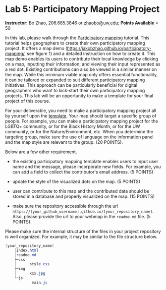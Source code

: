 # Lab 5: Participatory Mapping Project

**Instructor:** Bo Zhao, 206.685.3846 or zhaobo@uw.edu; **Points Available** = 50

In this lab, please walk through the [Participatory mapping](https://github.com/jakobzhao/participatory-mapping) tutorial. This tutorial helps geographers to create their own participatory mapping project. It offers a map demo (https://jakobzhao.github.io/participatory-mapping/, see figure 1) and a detailed instruction on how to create it. This map demo enables its users to contribute their local knowledge by clicking on a map, inputting their information, and viewing their input represented as a red dot. Existing contributions can also be viewed in a similar manner on the map. While this minimum viable map only offers essential functionality, it can be tailored or expanded to suit different participatory mapping initiatives. This approach can be particularly beneficial for digital geographers who want to kick-start their own participatory mapping projects. This lab will be an opportunity to make a template for your final project of this course.

For your deliverable, you need to make a participatory mapping project all by yourself upon the [template](https://github.com/jakobzhao/participatory-mapping). Your map should target a specific group of people. For example, you can make a participatory mapping project for the LGBTQ+ community, or for the Black History Month, or for the UW community, or for the Nature/Environment, etc. When you determine the targeting group, make sure the use of language on the information panel and the map style are relevant to the group. (20 POINTS).

 Below are a few other requirement.
   
   - the existing participatory mapping template enables users to input user name and the message, please incorporate new fields. For example, you can add a field to collect the contributor's email address. (5 POINTS)

   - update the style of the visualized dots on the map. (5 POINTS)
   - user can contribute to this map and the contributed data should be stored in a database and properly visualized on the map. (15 POINTS)
   - make sure the repository accessible through the url `https://[your_github_username].github.io/[your_repository_name]`. Also, please provide the url to your webmap in the `readme.md` file. (5 POINTS).

Please make sure the internal structure of the files in your project repository is well organized. For example, it may be similar to the file structure below.

```powershell
[your_repository_name]
    │index.html
    │readme.md
    ├─css
    │      style.css
    ├─img
    │      xxx.jpg
    └─js
            main.js
```